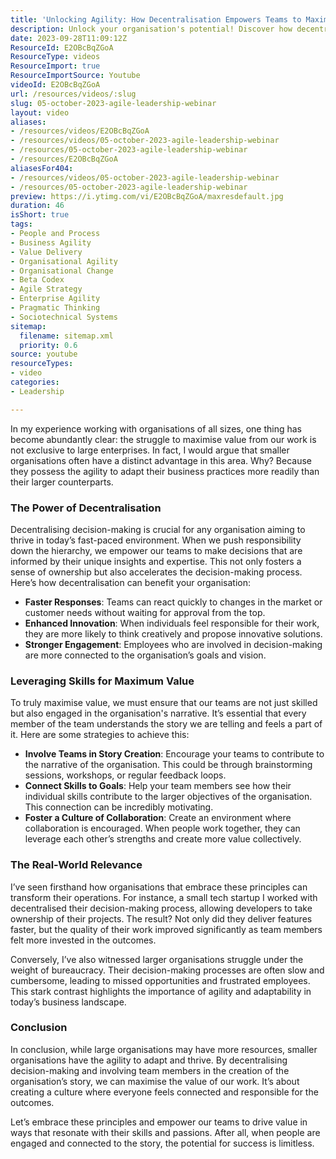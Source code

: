 ```yaml
---
title: 'Unlocking Agility: How Decentralisation Empowers Teams to Maximise Value in Any Organisation'
description: Unlock your organisation's potential! Discover how decentralisation and team engagement can drive innovation and agility, maximising value in any business.
date: 2023-09-28T11:09:12Z
ResourceId: E2OBcBqZGoA
ResourceType: videos
ResourceImport: true
ResourceImportSource: Youtube
videoId: E2OBcBqZGoA
url: /resources/videos/:slug
slug: 05-october-2023-agile-leadership-webinar
layout: video
aliases:
- /resources/videos/E2OBcBqZGoA
- /resources/videos/05-october-2023-agile-leadership-webinar
- /resources/05-october-2023-agile-leadership-webinar
- /resources/E2OBcBqZGoA
aliasesFor404:
- /resources/videos/05-october-2023-agile-leadership-webinar
- /resources/05-october-2023-agile-leadership-webinar
preview: https://i.ytimg.com/vi/E2OBcBqZGoA/maxresdefault.jpg
duration: 46
isShort: true
tags:
- People and Process
- Business Agility
- Value Delivery
- Organisational Agility
- Organisational Change
- Beta Codex
- Agile Strategy
- Enterprise Agility
- Pragmatic Thinking
- Sociotechnical Systems
sitemap:
  filename: sitemap.xml
  priority: 0.6
source: youtube
resourceTypes:
- video
categories:
- Leadership

---
```

In my experience working with organisations of all sizes, one thing has become abundantly clear: the struggle to maximise value from our work is not exclusive to large enterprises. In fact, I would argue that smaller organisations often have a distinct advantage in this area. Why? Because they possess the agility to adapt their business practices more readily than their larger counterparts.

### The Power of Decentralisation

Decentralising decision-making is crucial for any organisation aiming to thrive in today’s fast-paced environment. When we push responsibility down the hierarchy, we empower our teams to make decisions that are informed by their unique insights and expertise. This not only fosters a sense of ownership but also accelerates the decision-making process. Here’s how decentralisation can benefit your organisation:

- **Faster Responses**: Teams can react quickly to changes in the market or customer needs without waiting for approval from the top.
- **Enhanced Innovation**: When individuals feel responsible for their work, they are more likely to think creatively and propose innovative solutions.
- **Stronger Engagement**: Employees who are involved in decision-making are more connected to the organisation’s goals and vision.

### Leveraging Skills for Maximum Value

To truly maximise value, we must ensure that our teams are not just skilled but also engaged in the organisation's narrative. It’s essential that every member of the team understands the story we are telling and feels a part of it. Here are some strategies to achieve this:

- **Involve Teams in Story Creation**: Encourage your teams to contribute to the narrative of the organisation. This could be through brainstorming sessions, workshops, or regular feedback loops.
- **Connect Skills to Goals**: Help your team members see how their individual skills contribute to the larger objectives of the organisation. This connection can be incredibly motivating.
- **Foster a Culture of Collaboration**: Create an environment where collaboration is encouraged. When people work together, they can leverage each other’s strengths and create more value collectively.

### The Real-World Relevance

I’ve seen firsthand how organisations that embrace these principles can transform their operations. For instance, a small tech startup I worked with decentralised their decision-making process, allowing developers to take ownership of their projects. The result? Not only did they deliver features faster, but the quality of their work improved significantly as team members felt more invested in the outcomes.

Conversely, I’ve also witnessed larger organisations struggle under the weight of bureaucracy. Their decision-making processes are often slow and cumbersome, leading to missed opportunities and frustrated employees. This stark contrast highlights the importance of agility and adaptability in today’s business landscape.

### Conclusion

In conclusion, while large organisations may have more resources, smaller organisations have the agility to adapt and thrive. By decentralising decision-making and involving team members in the creation of the organisation’s story, we can maximise the value of our work. It’s about creating a culture where everyone feels connected and responsible for the outcomes. 

Let’s embrace these principles and empower our teams to drive value in ways that resonate with their skills and passions. After all, when people are engaged and connected to the story, the potential for success is limitless.
